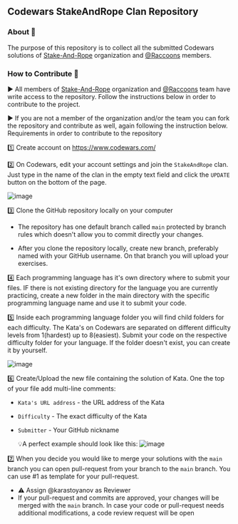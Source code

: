 ## Codewars StakeAndRope Clan Repository

### About 🔖
The purpose of this repository is to collect all the submitted Codewars solutions of [Stake-And-Rope](https://github.com/Stake-And-Rope) organization and [@Raccoons](https://github.com/orgs/Stake-And-Rope/teams/raccoons) members.

### How to Contribute 📖
▶️ All members of [Stake-And-Rope](https://github.com/Stake-And-Rope) organization and [@Raccoons](https://github.com/orgs/Stake-And-Rope/teams/raccoons) team have write access to the repository. Follow the instructions below in order to contribute to the project.

▶️ If you are not a member of the organization and/or the team you can fork the repository and contribute as well, again following the instruction below.
Requirements in order to contribute to the repository


:one: Create account on https://www.codewars.com/

:two: On Codewars, edit your account settings and join the `StakeAndRope` clan. Just type in the name of the clan in the empty text field and click the `UPDATE` button on the bottom of the page.

![image](https://github.com/Stake-And-Rope/codewars-clan/assets/86146020/1ba614cc-c3d3-406c-bf03-77c2f2debbb0)


:three: Clone the GitHub repository locally on your computer

* The repository has one default branch called `main` protected by branch rules which doesn't allow you to commit directly your changes.
 
* After you clone the repository locally, create new branch, preferably named with your GitHub username. On that branch you will upload your exercises.

:four: Each programming language has it's own directory where to submit your files. IF there is not existing directory for the language you are currently practicing, create a new folder in the main directory with the specific programming language name and use it to submit your code.

:five: Inside each programming language folder you will find child folders for each difficulty. The Kata's on Codewars are separated on different difficulty levels from 1(hardest) up to 8(easiest). Submit your code on the respective difficulty folder for your language. If the folder doesn't exist, you can create it by yourself.

![image](https://github.com/Stake-And-Rope/codewars-clan/assets/86146020/2cc73565-8d1d-4c0e-8b82-f701760dfc5c)


:six: Create/Upload the new file containing the solution of Kata. One the top of your file add multi-line comments:

* `Kata's URL address` - the URL address of the Kata
* `Difficulty` - The exact difficulty of the Kata
* `Submitter` - Your GitHub nickname

	💡A perfect example should look like this:
![image](https://github.com/Stake-And-Rope/codewars-clan/assets/86146020/91aa2e34-c0d6-4ddd-b47c-cbdbcaf2a48c)

7️⃣ When you decide you would like to merge your solutions with the `main` branch you can open pull-request from your branch to the `main` branch. You can use #1 as template for your pull-request.
* ⚠️ Assign @karastoyanov as Reviewer
* If your pull-request and commits are approved, your changes will be merged with the `main` branch. In case your code or pull-request needs additional modifications, a code review request will be open
